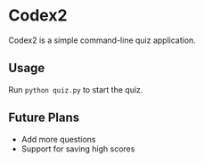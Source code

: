 # Codex2

Codex2 is a simple command-line quiz application.

## Usage
Run `python quiz.py` to start the quiz.

## Future Plans
- Add more questions
- Support for saving high scores

